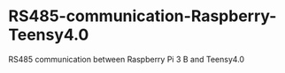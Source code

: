 # RS485-communication-Raspberry-Teensy4.0
RS485 communication between Raspberry Pi 3 B and Teensy4.0
